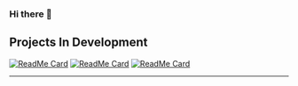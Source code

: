 ### Hi there 👋

<!--
**LD31D/LD31D** is a ✨ _special_ ✨ repository because its `README.md` (this file) appears on your GitHub profile.

Here are some ideas to get you started:

- 🔭 I’m currently working on ...
- 🌱 I’m currently learning ...
- 👯 I’m looking to collaborate on ...
- 🤔 I’m looking for help with ...
- 💬 Ask me about ...
- 📫 How to reach me: ...
- 😄 Pronouns: ...
- ⚡ Fun fact: ...
-->

## Projects In Development
  
  [![ReadMe Card](https://github-readme-stats.vercel.app/api/pin/?username=LD31D&repo=teaching_bot&theme=radical)](https://github.com/LD31D/teaching_bot)
  [![ReadMe Card](https://github-readme-stats.vercel.app/api/pin/?username=LD31D&repo=planfix_py&theme=radical)](https://github.com/LD31D/planfix_py)
  [![ReadMe Card](https://github-readme-stats.vercel.app/api/pin/?username=LD31D&repo=django_blog&theme=radical)](https://github.com/LD31D/django_blog)
  
---
